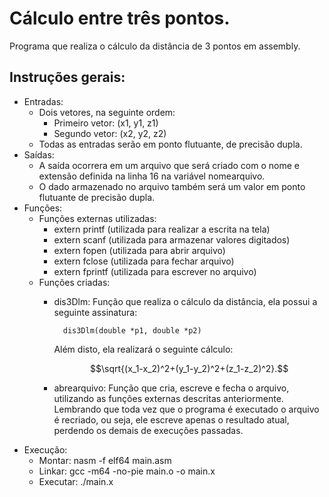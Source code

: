 # Cálculo entre três pontos.

Programa que realiza o cálculo da distância de 3 pontos em assembly.

## Instruções gerais:

- Entradas:
  - Dois vetores, na seguinte ordem:
    - Primeiro vetor: (x1, y1, z1)
    - Segundo vetor: (x2, y2, z2)
  - Todas as entradas serão em ponto flutuante, de precisão dupla.
- Saídas:
  - A saída ocorrera em um arquivo que será criado com o nome e extensão definida na linha 16 na variável nomearquivo.
  - O dado armazenado no arquivo também será um valor em ponto flutuante de precisão dupla.
- Funções:
  - Funções externas utilizadas:
    - extern printf (utilizada para realizar a escrita na tela)
    - extern scanf (utilizada para armazenar valores digitados)
    - extern fopen (utilizada para abrir arquivo)
    - extern fclose (utilizada para fechar arquivo)
    - extern fprintf (utilizada para escrever no arquivo)
  - Funções criadas:
    - dis3Dlm: Função que realiza o cálculo da distância, ela possui a seguinte assinatura:

			dis3Dlm(double *p1, double *p2)

		Além disto, ela realizará o seguinte cálculo:

		$$\sqrt{(x_1-x_2)^2+(y_1-y_2)^2+(z_1-z_2)^2}.$$
		
    - abrearquivo: Função que cria, escreve e fecha o arquivo, utilizando as funções externas descritas anteriormente. Lembrando que toda vez que o programa é executado o arquivo é recriado, ou seja, ele escreve apenas o resultado atual, perdendo os demais de execuções passadas.
- Execução:
  - Montar: nasm -f elf64 main.asm
  - Linkar: gcc -m64 -no-pie main.o -o main.x
  - Executar: ./main.x
